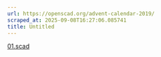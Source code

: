 ```yaml
---
url: https://openscad.org/advent-calendar-2019/
scraped_at: 2025-09-08T16:27:06.085741
title: Untitled
---
```


[01.scad](https://files.openscad.org/advent-calendar-2019/01.scad)

